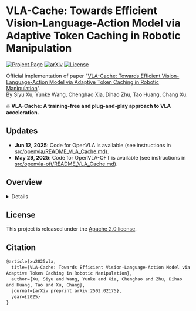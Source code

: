# VLA-Cache: Towards Efficient Vision-Language-Action Model via Adaptive Token Caching in Robotic Manipulation
[![Project Page](https://img.shields.io/badge/Project-Page-Green)](https://vla-cache.github.io/)
[![arXiv](https://img.shields.io/badge/Paper-Arxiv-red)](https://arxiv.org/abs/2502.02175)
[![License](https://img.shields.io/badge/License-Apache%202.0-g.svg)](LICENSE)



Official implementation of paper "[VLA-Cache: Towards Efficient Vision-Language-Action Model via Adaptive Token Caching in Robotic Manipulation](https://arxiv.org/abs/2502.02175)".  
By Siyu Xu, Yunke Wang, Chenghao Xia, Dihao Zhu, Tao Huang, Chang Xu.

:fire: **VLA-Cache: A training-free and plug-and-play approach to VLA acceleration.**


## Updates

* **Jun 12, 2025**: Code for OpenVLA is available (see instructions in [src/openvla/README_VLA_Cache.md](src/openvla/README_VLA_Cache.md)).  
* **May 29, 2025**: Code for OpenVLA-OFT is available (see instructions in [src/openvla-oft/README_VLA_Cache.md](src/openvla-oft/README_VLA_Cache.md)).  

## Overview
<details>

### Abstract

Vision-Language-Action (VLA) model can process instructions and visual perception to directly generate actions as output in an end-to-end fashion due to its strong multi-modal reasoning capabilities. While the performance of VLA models is promising, their computational cost can be substantial. This raises challenge for applying them on robotics tasks, which requires real-time decision-making to respond quickly to environmental changes. Since robotic control involves sequential decision-making, the visual input often exhibits minimal variation between successive steps. A natural idea is to reuse the computational results of unchanged visual tokens from the last step. Motivated by this idea, we propose VLA-Cache, an efficient vision-language-action model. VLA-Cache incorporates a token-selection mechanism that compares the visual input at each step with the input from the previous step, adaptively identifying visual tokens with minimal changes. The computational results for these unchanged tokens are then reused in subsequent steps via KV-cache, thereby significantly improving the efficiency of the VLA-Cache model. Experimental results on both simulation (e.g., LIBERO benchmark and SIMPLER) and real-world robot valid VLA-Cache can achieve practical acceleration with minimal sacrifice in success rate.


<p align='center'>
<img src='./assests/method.png' alt='mask' width='800px'>
</p>

</details>

## License  
This project is released under the [Apache 2.0 license](LICENSE).

## Citation  
```
@article{xu2025vla,
  title={VLA-Cache: Towards Efficient Vision-Language-Action Model via Adaptive Token Caching in Robotic Manipulation},
  author={Xu, Siyu and Wang, Yunke and Xia, Chenghao and Zhu, Dihao and Huang, Tao and Xu, Chang},
  journal={arXiv preprint arXiv:2502.02175},
  year={2025}
}
```
